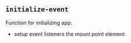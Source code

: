 
## `initialize-event`

Function for initializing app:

* setup event listeners the mount point element
